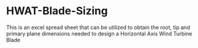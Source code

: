 # HWAT-Blade-Sizing
This is an excel spread sheet that can be utilized to obtain the root, tip and primary plane dimensions needed to design a Horizontal Axis Wind Turbine Blade
